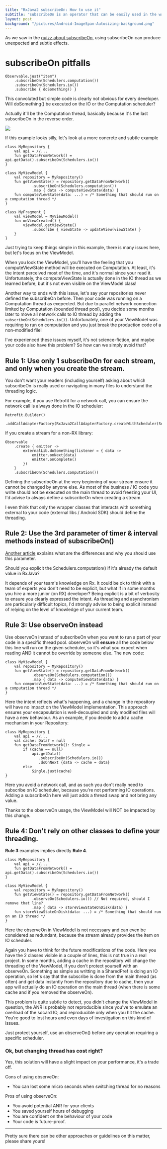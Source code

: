 ```yaml
---
title: "RxJava2 subscribeOn: How to use it"
subtitle: "subscribeOn is an operator that can be easily used in the wrong place and lead to subtle bugs and even ANR. Some tips to avoid the pitfalls."
layout: post
background: "/pictures/Android-ImageSpan-Autosizing-background.png"
---
```



As we saw in the [quizz about subscribeOn](/2020/05/01/RxJava-Puzzle-SubscribeOn), using subscribeOn can produce unexpected and subtle effects. 

# subscribeOn pitfalls

    Observable.just("item")
        .subscribeOn(Schedulers.computation())
        .subscribeOn(Schedulers.io())
        .subscribe { doSomething() }

This convoluted but simple code is clearly not obvious for every developer. Will doSomething() be executed on the IO or the Computation scheduler?

Actually it'll be the Computation thread, basically because it's the last subscribeOn in the reverse order.

![](/pictures/RxJava_Puzzle_2x_subscribeOn.png)

If this example looks silly, let's look at a more concrete and subtle example

    class MyRepository {
    	val api = //...
    	fun getDataFromNetwork() = api.getData().subscribeOn(Schedulers.io())
    }

    class MyViewModel {
    	val repository = MyRepository()
    	fun getViewState() = repository.getDataFromNetwork()
    	    	.subscribeOn(Schedulers.computation())
    		    .map { data -> computeViewState(data) }
        fun computeViewState(data: ...) = /* Something that should run on a computation thread */
    }

    class MyFragment {
    	val viewModel = MyViewModel()
    	fun onViewCreated() {
    		viewModel.getViewState()
    		    .subscribe { viewState -> updateView(viewState) }
    	}
    }

Just trying to keep things simple in this example, there is many issues here, but let's focus on the ViewModel.

When you look the ViewModel, you'll have the feeling that you computeViewState method will be executed on Computation. At least, it's the intent perceived most of the time, and it's normal since your read it. Unfortunately, the computeViewState is actually done in the IO thread as we learned before, but it's not even visible on the ViewModel class!

Another way to ends with this issue, let's say your repositories never defined the subscribeOn before. Then your code was running on a Computation thread as exepected. But due to parallel network connection limited by Computation (bounded thread pool), you decide some months later to move all network calls to IO thread by adding the `subscribeOn(Schedulers.io())`. Unfortunately, one of your ViewModel was requiring to run on computation and you just break the production code of a non-modified file!

I've experienced these issues myself, it's not science-fiction, and maybe your code also have this problem? So how can we simply avoid that? 

## Rule 1: Use only 1 subscribeOn for each stream, and only when you create the stream.

You don't want your readers (including yourself) asking about which subscribeOn is really used or navigating in many files to understand the threading logic.

For example, if you use Retrofit for a network call, you can ensure the network call is always done in the IO scheduler:

    Retrofit.Builder()
        .addCallAdapterFactory(RxJava2CallAdapterFactory.createWithScheduler(Schedulers.io()))

If you create a stream for a non-RX library:

    Observable
        .create { emitter ->
        	externalLib.doSomething(listener = { data ->
        		emitter.onNext(data)
        		emitter.onComplete()
        	})
        }
        .subscribeOn(Schedulers.computation())

Defining the subscribeOn at the very beginning of your stream ensure it cannot be changed by anyone else. As most of the business / IO code you write should not be executed on the main thread to avoid freezing your UI, I'd advise to always define a subscribeOn when creating a stream.

I even think that only the wrapper classes that interacts with something external to your code (external libs / Android SDK) should define the threading. 

## Rule 2: Use the 3rd parameter of timer & interval methods instead of subscribeOn()

[Another article](/2020/04/29-RxJava-Puzzle-Scheduler-3rd-param/) explains what are the differences and why you should use this parameter.

Should you explicit the Schedulers.computation() if it's already the default value in RxJava?

It depends of your team's knowledge on Rx. It could be ok to think with a team of experts you don't need to be explicit, but what if in some months you hire a more junior (on RX) developer? Being explicit is a bit of verbosity to ensure you clearly expressed the intent. As threading and asynchronism are particularly difficult topics, I'd strongly advise to being explicit instead of relying on the level of knowledge of your current team.


## Rule 3: Use observeOn instead

Use observeOn instead of subscribeOn when you want to run a part of your code in a specific thread pool. observeOn will **ensure** all the code below this line will run on the given scheduler, so it's what you expect when reading AND it cannot be override by someone else. The new code:

    class MyViewModel {
    	val repository = MyRepository()
    	fun getViewState() = repository.getDataFromNetwork()
    	    	.observeOn(Schedulers.computation())
    		    .map { data -> computeViewState(data) }
        fun computeViewState(data: ...) = /* Something that should run on a computation thread */
    }

Here the intent reflects what's happening, and a change in the repository will have no impact on the ViewModel implementation. This approach ensures your encapsulation is well-decoupled and only modified files will have a new behaviour. As an example, if you decide to add a cache mechanism in your Repository:

    class MyRepository {
    	val api = //...
    	val cache: Data? = null
    	fun getDataFromNetwork(): Single = 
    	    if (cache == null) 
    	    	api.getData()
    	    	   .subscribeOn(Schedulers.io())
    	    	   .doOnNext {data -> cache = data}
    	    else 
    	        Single.just(cache)
    }

Here you avoid a network call, and as such you don't really need to subscribe on IO scheduler, because you're not performing IO operations. Adding a subscribeOn here will just adds a thread swap and not bring any value.

Thanks to the observeOn usage, the ViewModel will NOT be impacted by this change.

## Rule 4: Don't rely on other classes to define your threading.

**Rule 3** examples implies directly **Rule 4**.

    class MyRepository {
    	val api = //...
    	fun getDataFromNetwork() = api.getData().subscribeOn(Schedulers.io())
    }

    class MyViewModel {
    	val repository = MyRepository()
    	fun getViewState() = repository.getDataFromNetwork()
    	    	.observeOn(Schedulers.io()) // Not required, should I remove that line?
    		    .map { data -> storeViewStateOnDisk(data) }
        fun storeViewStateOnDisk(data: ...) = /* Something that should run on an IO thread */
    }

Here the observeOn in ViewModel is not necessary and can even be considered as redundant, because the stream already provides the item on IO scheduler.

Again you have to think for the future modifications of the code. Here you have the 2 classes  visible in a couple of lines, this is not true in a real project. In some months, adding a cache in the repository will change the threading of the ViewModel, if you don't protect yourself with an observeOn. Something as simple as writting in a SharedPref is doing an IO operation, so let's say that the subscribe is done from the main thread (as often) and get data instantly from the repository due to cache, then your app will actually do an IO operation on the main thread (when there is some cache and if you removed the observeOn). 

This problem is quite subtle to detect, you didn't change the ViewModel in question, the ANR is probably not reproducible since you've to emulate an overload of the sdcard IO, and reproducible only when you hit the cache. You're good to lost hours and even days of investigation on this kind of issues.

Just protect yourself, use an observeOn() before any operation requiring a specific scheduler.

### Ok, but changing thread has cost right?

Yes, this solution will have a slight impact on your performance, it's a trade off.

Cons of using observeOn:
- You can lost some micro seconds when switching thread for no reasons

Pros of using observeOn:
- You avoid potential ANR for your clients
- You saved yourself hours of debugging
- You are confident on the behaviour of your code
- Your code is future-proof.


---

Pretty sure there can be other approaches or guidelines on this matter, please share yours!
